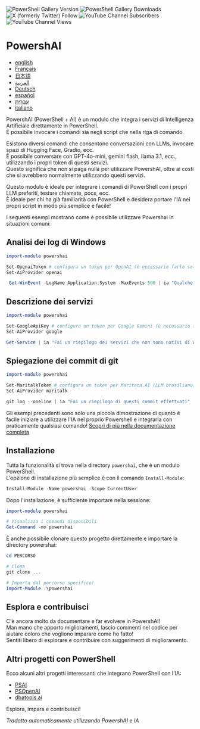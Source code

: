 ﻿![PowerShell Gallery Version](https://img.shields.io/powershellgallery/v/powershai)
![PowerShell Gallery Downloads](https://img.shields.io/powershellgallery/dt/powershai)
![X (formerly Twitter) Follow](https://img.shields.io/twitter/follow/iatalking)
![YouTube Channel Subscribers](https://img.shields.io/youtube/channel/subscribers/UCtNVhWslzx_yjbIX8JIYang)
![YouTube Channel Views](https://img.shields.io/youtube/channel/views/UCtNVhWslzx_yjbIX8JIYang)


# PowershAI

* [english](/docs/en-US/START-README.md)
* [Français](/docs/fr-FR/START-README.md)
* [日本語](/docs/ja-JP/START-README.md)
* [العربية](/docs/ar-SA/START-README.md)
* [Deutsch](/docs/de-DE/START-README.md)
* [español](/docs/es-ES/START-README.md)
* [עברית](/docs/he-IL/START-README.md)
* [italiano](/docs/it-IT/START-README.md)

PowershAI (PowerShell + AI) è un modulo che integra i servizi di Intelligenza Artificiale direttamente in PowerShell.  
È possibile invocare i comandi sia negli script che nella riga di comando.  

Esistono diversi comandi che consentono conversazioni con LLMs, invocare spazi di Hugging Face, Gradio, ecc.  
È possibile conversare con GPT-4o-mini, gemini flash, llama 3.1, ecc., utilizzando i propri token di questi servizi.  
Questo significa che non si paga nulla per utilizzare PowershAI, oltre ai costi che si avrebbero normalmente utilizzando questi servizi.  

Questo modulo è ideale per integrare i comandi di PowerShell con i propri LLM preferiti, testare chiamate, pocs, ecc.  
È ideale per chi ha già familiarità con PowerShell e desidera portare l'IA nei propri script in modo più semplice e facile!

I seguenti esempi mostrano come è possibile utilizzare Powershai in situazioni comuni:

## Analisi dei log di Windows 
```powershell 
import-module powershai 

Set-OpenaiToken # configura un token per OpenAI (è necessario farlo solo 1x)
Set-AiProvider openai 

 Get-WinEvent -LogName Application,System -MaxEvents 500 | ia "Qualche evento importante?"
```

## Descrizione dei servizi 
```powershell 
import-module powershai 

Set-GoogleApiKey # configura un token per Google Gemini (è necessario farlo solo 1x)
Set-AiProvider google

Get-Service | ia "Fai un riepilogo dei servizi che non sono nativi di Windows e che potrebbero rappresentare un rischio"
```

## Spiegazione dei commit di git 
```powershell 
import-module powershai 

Set-MaritalkToken # configura un token per Maritaca.AI (LLM brasiliano)
Set-AiProvider maritalk

git log --oneline | ia "Fai un riepilogo di questi commit effettuati"
```


Gli esempi precedenti sono solo una piccola dimostrazione di quanto è facile iniziare a utilizzare l'IA nel proprio Powershell e integrarla con praticamente qualsiasi comando!
[Scopri di più nella documentazione completa](/docs/it-IT)

## Installazione

Tutta la funzionalità si trova nella directory `powershai`, che è un modulo PowerShell.  
L'opzione di installazione più semplice è con il comando `Install-Module`:

```powershell
Install-Module -Name powershai -Scope CurrentUser
```

Dopo l'installazione, è sufficiente importare nella sessione:

```powershell
import-module powershai

# Visualizza i comandi disponibili
Get-Command -mo powershai
```

È anche possibile clonare questo progetto direttamente e importare la directory powershai:

```powershell
cd PERCORSO

# Clona
git clone ...

# Importa dal percorso specifico!
Import-Module .\powershai
```

## Esplora e contribuisci

C'è ancora molto da documentare e far evolvere in PowershAI!  
Man mano che apporto miglioramenti, lascio commenti nel codice per aiutare coloro che vogliono imparare come ho fatto!  
Sentiti libero di esplorare e contribuire con suggerimenti di miglioramento.

## Altri progetti con PowerShell

Ecco alcuni altri progetti interessanti che integrano PowerShell con l'IA:

- [PSAI](https://github.com/dfinke/PSAI)
- [PSOpenAI](https://github.com/mkht/PSOpenAI)
- [dbatools.ai](https://github.com/potatoqualitee/dbatools.ai)

Esplora, impara e contribuisci!




<!--PowershaiAiDocBlockStart-->
_Tradotto automaticamente utilizzando PowershAI e IA_
<!--PowershaiAiDocBlockEnd-->
